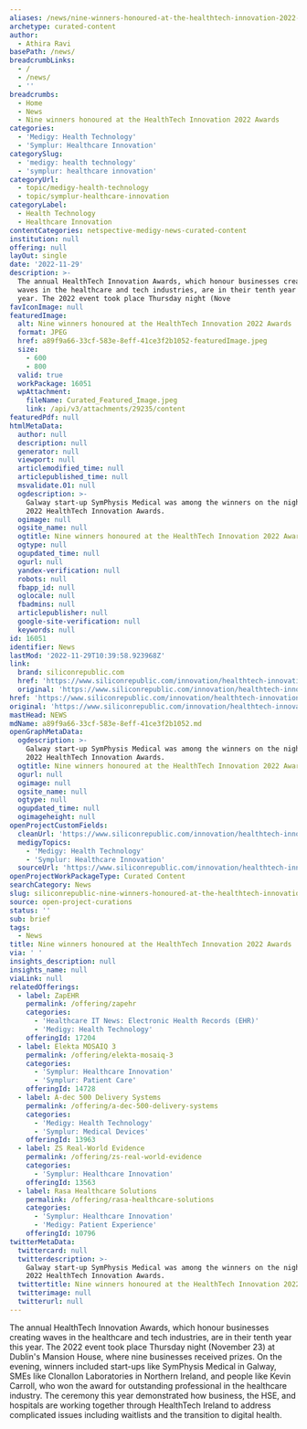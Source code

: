 ```yaml
---
aliases: /news/nine-winners-honoured-at-the-healthtech-innovation-2022-awards
archetype: curated-content
author:
  - Athira Ravi
basePath: /news/
breadcrumbLinks:
  - /
  - /news/
  - ''
breadcrumbs:
  - Home
  - News
  - Nine winners honoured at the HealthTech Innovation 2022 Awards
categories:
  - 'Medigy: Health Technology'
  - 'Symplur: Healthcare Innovation'
categorySlug:
  - 'medigy: health technology'
  - 'symplur: healthcare innovation'
categoryUrl:
  - topic/medigy-health-technology
  - topic/symplur-healthcare-innovation
categoryLabel:
  - Health Technology
  - Healthcare Innovation
contentCategories: netspective-medigy-news-curated-content
institution: null
offering: null
layOut: single
date: '2022-11-29'
description: >-
  The annual HealthTech Innovation Awards, which honour businesses creating
  waves in the healthcare and tech industries, are in their tenth year this
  year. The 2022 event took place Thursday night (Nove
favIconImage: null
featuredImage:
  alt: Nine winners honoured at the HealthTech Innovation 2022 Awards
  format: JPEG
  href: a89f9a66-33cf-583e-8eff-41ce3f2b1052-featuredImage.jpeg
  size:
    - 600
    - 800
  valid: true
  workPackage: 16051
  wpAttachment:
    fileName: Curated_Featured_Image.jpeg
    link: /api/v3/attachments/29235/content
featuredPdf: null
htmlMetaData:
  author: null
  description: null
  generator: null
  viewport: null
  articlemodified_time: null
  articlepublished_time: null
  msvalidate.01: null
  ogdescription: >-
    Galway start-up SymPhysis Medical was among the winners on the night at the
    2022 HealthTech Innovation Awards.
  ogimage: null
  ogsite_name: null
  ogtitle: Nine winners honoured at the HealthTech Innovation 2022 Awards
  ogtype: null
  ogupdated_time: null
  ogurl: null
  yandex-verification: null
  robots: null
  fbapp_id: null
  oglocale: null
  fbadmins: null
  articlepublisher: null
  google-site-verification: null
  keywords: null
id: 16051
identifier: News
lastMod: '2022-11-29T10:39:58.923968Z'
link:
  brand: siliconrepublic.com
  href: 'https://www.siliconrepublic.com/innovation/healthtech-innovation-awards-2022'
  original: 'https://www.siliconrepublic.com/innovation/healthtech-innovation-awards-2022'
href: 'https://www.siliconrepublic.com/innovation/healthtech-innovation-awards-2022'
original: 'https://www.siliconrepublic.com/innovation/healthtech-innovation-awards-2022'
mastHead: NEWS
mdName: a89f9a66-33cf-583e-8eff-41ce3f2b1052.md
openGraphMetaData:
  ogdescription: >-
    Galway start-up SymPhysis Medical was among the winners on the night at the
    2022 HealthTech Innovation Awards.
  ogtitle: Nine winners honoured at the HealthTech Innovation 2022 Awards
  ogurl: null
  ogimage: null
  ogsite_name: null
  ogtype: null
  ogupdated_time: null
  ogimageheight: null
openProjectCustomFields:
  cleanUrl: 'https://www.siliconrepublic.com/innovation/healthtech-innovation-awards-2022'
  medigyTopics:
    - 'Medigy: Health Technology'
    - 'Symplur: Healthcare Innovation'
  sourceUrl: 'https://www.siliconrepublic.com/innovation/healthtech-innovation-awards-2022'
openProjectWorkPackageType: Curated Content
searchCategory: News
slug: siliconrepublic-nine-winners-honoured-at-the-healthtech-innovation-2022-awards
source: open-project-curations
status: ''
sub: brief
tags:
  - News
title: Nine winners honoured at the HealthTech Innovation 2022 Awards
via: ' '
insights_description: null
insights_name: null
viaLink: null
relatedOfferings:
  - label: ZapEHR
    permalink: /offering/zapehr
    categories:
      - 'Healthcare IT News: Electronic Health Records (EHR)'
      - 'Medigy: Health Technology'
    offeringId: 17204
  - label: Elekta MOSAIQ 3
    permalink: /offering/elekta-mosaiq-3
    categories:
      - 'Symplur: Healthcare Innovation'
      - 'Symplur: Patient Care'
    offeringId: 14728
  - label: A-dec 500 Delivery Systems
    permalink: /offering/a-dec-500-delivery-systems
    categories:
      - 'Medigy: Health Technology'
      - 'Symplur: Medical Devices'
    offeringId: 13963
  - label: ZS Real-World Evidence
    permalink: /offering/zs-real-world-evidence
    categories:
      - 'Symplur: Healthcare Innovation'
    offeringId: 13563
  - label: Rasa Healthcare Solutions
    permalink: /offering/rasa-healthcare-solutions
    categories:
      - 'Symplur: Healthcare Innovation'
      - 'Medigy: Patient Experience'
    offeringId: 10796
twitterMetaData:
  twittercard: null
  twitterdescription: >-
    Galway start-up SymPhysis Medical was among the winners on the night at the
    2022 HealthTech Innovation Awards.
  twittertitle: Nine winners honoured at the HealthTech Innovation 2022 Awards
  twitterimage: null
  twitterurl: null
---
```

<p>The annual HealthTech Innovation Awards, which honour businesses creating waves in the healthcare and tech industries, are in their tenth year this year. The 2022 event took place Thursday night (November 23) at Dublin's Mansion House, where nine businesses received prizes. On the evening, winners included start-ups like SymPhysis Medical in Galway, SMEs like Clonallon Laboratories in Northern Ireland, and people like Kevin Carroll, who won the award for outstanding professional in the healthcare industry. The ceremony this year demonstrated how business, the HSE, and hospitals are working together through HealthTech Ireland to address complicated issues including waitlists and the transition to digital health.</p>